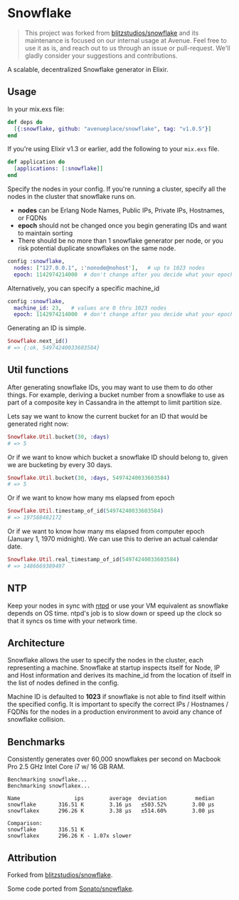 # Snowflake

> This project was forked from [blitzstudios/snowflake] and its maintenance is
> focused on our internal usage at Avenue. Feel free to use it as is, and reach
> out to us through an issue or pull-request. We'll gladly consider your
> suggestions and contributions.

A scalable, decentralized Snowflake generator in Elixir.

## Usage

In your mix.exs file:

```elixir
def deps do
  [{:snowflake, github: "avenueplace/snowflake", tag: "v1.0.5"}]
end
```

If you're using Elixir v1.3 or earlier, add the following to your `mix.exs`
file.

```elixir
def application do
  [applications: [:snowflake]]
end
```

Specify the nodes in your config. If you're running a cluster, specify all the nodes in the cluster that snowflake runs on.

- **nodes** can be Erlang Node Names, Public IPs, Private IPs, Hostnames, or FQDNs
- **epoch** should not be changed once you begin generating IDs and want to maintain sorting
- There should be no more than 1 snowflake generator per node, or you risk potential duplicate snowflakes on the same node.

```elixir
config :snowflake,
  nodes: ["127.0.0.1", :'nonode@nohost'],   # up to 1023 nodes
  epoch: 1142974214000  # don't change after you decide what your epoch is
```

Alternatively, you can specify a specific machine_id

```elixir
config :snowflake,
  machine_id: 23,   # values are 0 thru 1023 nodes
  epoch: 1142974214000  # don't change after you decide what your epoch is
```

Generating an ID is simple.

```elixir
Snowflake.next_id()
# => {:ok, 54974240033603584}
```

## Util functions

After generating snowflake IDs, you may want to use them to do other things.
For example, deriving a bucket number from a snowflake to use as part of a
composite key in Cassandra in the attempt to limit partition size.

Lets say we want to know the current bucket for an ID that would be generated right now:

```elixir
Snowflake.Util.bucket(30, :days)
# => 5
```

Or if we want to know which bucket a snowflake ID should belong to, given we are
bucketing by every 30 days.

```elixir
Snowflake.Util.bucket(30, :days, 54974240033603584)
# => 5
```

Or if we want to know how many ms elapsed from epoch

```elixir
Snowflake.Util.timestamp_of_id(54974240033603584)
# => 197588482172
```

Or if we want to know how many ms elapsed from computer epoch (January 1, 1970 midnight). We can use this to derive an actual calendar date.

```elixir
Snowflake.Util.real_timestamp_of_id(54974240033603584)
# => 1486669389497
```

## NTP

Keep your nodes in sync with [ntpd](https://en.wikipedia.org/wiki/Ntpd) or use
your VM equivalent as snowflake depends on OS time. ntpd's job is to slow down
or speed up the clock so that it syncs os time with your network time.

## Architecture

Snowflake allows the user to specify the nodes in the cluster, each representing a machine. Snowflake at startup inspects itself for Node, IP and Host information and derives its machine_id from the location of itself in the list of nodes defined in the config.

Machine ID is defaulted to **1023** if snowflake is not able to find itself within the specified config. It is important to specify the correct IPs / Hostnames / FQDNs for the nodes in a production environment to avoid any chance of snowflake collision.

## Benchmarks

Consistently generates over 60,000 snowflakes per second on Macbook Pro 2.5 GHz Intel Core i7 w/ 16 GB RAM.

```
Benchmarking snowflake...
Benchmarking snowflakex...

Name                 ips        average  deviation         median
snowflake       316.51 K        3.16 μs   ±503.52%        3.00 μs
snowflakex      296.26 K        3.38 μs   ±514.60%        3.00 μs

Comparison:
snowflake       316.51 K
snowflakex      296.26 K - 1.07x slower
```

## Attribution

Forked from [blitzstudios/snowflake].

Some code ported from [Sonato/snowflake].

[blitzstudios/snowflake]: https://github.com/blitzstudios/snowflake
[sonato/snowflake]: https://github.com/Sonato/snowflake
[blitz studios, inc.]: https://github.com/blitzstudios
